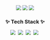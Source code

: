<div align="center">
  <img src="https://capsule-render.vercel.app/api?type=waving&color=8C8C8C&height=200&section=header&text=MinSeok's&nbsp;Github&fontSize=90" />
  <img src="https://github-readme-stats.vercel.app/api?username=Min-Seok-Kim&show_icons=true&theme=radical"/>
  <img src="https://github-readme-stats.vercel.app/api/top-langs/?username=Min-Seok-Kim&layout=compact" />
</div>

<h3 align="center">✨ Tech Stack ✨</h3>
<div align="center">
  <img src="https://img.shields.io/badge/java-%23ED8B00.svg?style=for-the-badge&logo=openjdk&logoColor=white" />&nbsp
  <img src="https://img.shields.io/badge/AWS-%23FF9900.svg?style=for-the-badge&logo=amazon-aws&logoColor=white" />&nbsp
  <img src="https://img.shields.io/badge/mysql-4479A1.svg?style=for-the-badge&logo=mysql&logoColor=white" />&nbsp
  <img src="https://img.shields.io/badge/spring-%236DB33F.svg?style=for-the-badge&logo=spring&logoColor=white" />&nbsp
</div>
